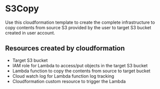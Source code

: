 # S3Copy

Use this cloudformation template to create the complete infrastructure to copy contents from source S3 provided by the user to target S3 bucket created in user account. 

## Resources created by cloudformation

- Target S3 bucket
- IAM role for Lambda to access/put objects in the target S3 bucket
- Lambda function to copy the contents from source to target bucket 
- Cloud watch log for Lambda function log tracking
- Cloudformation custom resource to trigger the Lambda

